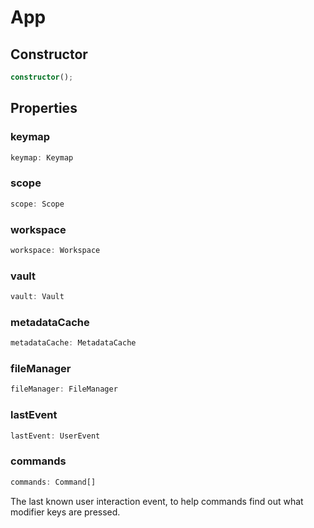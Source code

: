 # App

## Constructor

```ts
constructor();
```

## Properties

### keymap

```ts
keymap: Keymap
```

### scope

```ts
scope: Scope
```

### workspace

```ts
workspace: Workspace
```

### vault

```ts
vault: Vault
```

### metadataCache

```ts
metadataCache: MetadataCache
```

### fileManager

```ts
fileManager: FileManager
```

### lastEvent

```ts
lastEvent: UserEvent
```

### commands

```ts
commands: Command[]
```

The last known user interaction event, to help commands find out what modifier keys are pressed.
